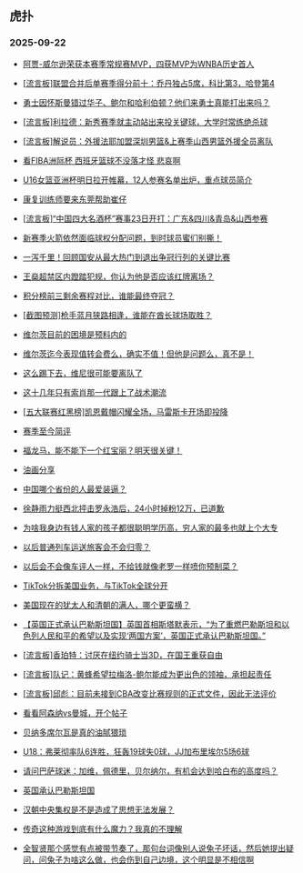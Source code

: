 ## 虎扑 
### 2025-09-22

+ [阿贾-威尔逊荣获本赛季常规赛MVP，四获MVP为WNBA历史首人](https://bbs.hupu.com/634895789.html)

+ [[流言板]联盟合并后单赛季得分前十：乔丹独占5席，科比第3，哈登第4](https://bbs.hupu.com/634894684.html)

+ [勇士因怀斯曼错过华子、鲍尔和哈利伯顿？他们来勇士真能打出来吗？](https://bbs.hupu.com/634896706.html)

+ [[流言板]利拉德：新秀赛季就主动站出来投关键球，大学时常练绝杀球](https://bbs.hupu.com/634893985.html)

+ [[流言板]解说员：外援法耶加盟深圳男篮&amp;上赛季山西男篮外援全员离队](https://bbs.hupu.com/634897650.html)

+ [看FIBA洲际杯 西班牙篮球不没落才怪 悲哀啊](https://bbs.hupu.com/634895847.html)

+ [U16女篮亚洲杯明日拉开帷幕，12人参赛名单出炉，重点球员简介](https://bbs.hupu.com/634894157.html)

+ [康复训练师要来东莞帮助崔仔](https://bbs.hupu.com/634896109.html)

+ [[流言板]“中国四大名酒杯”赛事23日开打：广东&amp;四川&amp;青岛&amp;山西参赛](https://bbs.hupu.com/634894080.html)

+ [新赛季火箭依然面临球权分配问题，到时球员蜜们别撕！](https://bbs.hupu.com/634894659.html)

+ [一泻千里！回顾国安从最大热门到退出争冠行列的关键比赛](https://bbs.hupu.com/634894656.html)

+ [王燊超禁区内蹬踏犯规，你认为他是否应该红牌离场？](https://bbs.hupu.com/634893754.html)

+ [积分榜前三剩余赛程对比，谁能最终夺冠？](https://bbs.hupu.com/634897369.html)

+ [[截图预测]枪手蓝月狭路相逢，谁能在酋长球场取胜？](https://bbs.hupu.com/634889658.html)

+ [维尔茨目前的困境是预料内的](https://bbs.hupu.com/634889682.html)

+ [维尔茨迄今表现值转会费么，确实不值！但他是问题么，真不是！](https://bbs.hupu.com/634889410.html)

+ [这么踢下去，维尼很可能要离队了](https://bbs.hupu.com/634890934.html)

+ [这十几年只有索肖那一代跟上了战术潮流](https://bbs.hupu.com/634890084.html)

+ [[五大联赛红黑榜]凯恩戴帽闪耀全场，马雷斯卡开场即投降](https://bbs.hupu.com/634889763.html)

+ [赛季至今简评](https://bbs.hupu.com/634890787.html)

+ [福龙马，能不能下一个红宝丽？明天很关键！](https://bbs.hupu.com/634892944.html)

+ [油画分享](https://bbs.hupu.com/634893033.html)

+ [中国哪个省份的人最爱装逼？](https://bbs.hupu.com/634895396.html)

+ [徐静雨力挺西北抨击罗永浩后，24小时掉粉12万，已道歉](https://bbs.hupu.com/634897102.html)

+ [为啥我身边有钱人家的孩子都很聪明学历高，穷人家的最多也就上个大专](https://bbs.hupu.com/634893823.html)

+ [以后普通列车运送旅客会不会归零？](https://bbs.hupu.com/634892705.html)

+ [以后会不会像车评人一样，不给钱就像老罗一样喷你预制菜？](https://bbs.hupu.com/634892808.html)

+ [TikTok分拆美国业务，与TikTok全球分开](https://bbs.hupu.com/634895181.html)

+ [美国现在的犹太人和清朝的满人，哪个更蛮横？](https://bbs.hupu.com/634897302.html)

+ [【英国正式承认巴勒斯坦国】英国首相斯塔默表示，“为了重燃巴勒斯坦和以色列人民和平的希望以及实现‘两国方案’，英国正式承认巴勒斯坦国。”](https://bbs.hupu.com/634897106.html)

+ [[流言板]香珀特：讨厌在纽约骑士当3D，在国王重获自由](https://bbs.hupu.com/634899164.html)

+ [[流言板]队记：黄蜂希望拉梅洛-鲍尔能成为更出色的领袖，承担起责任](https://bbs.hupu.com/634898717.html)

+ [[流言板]邱彪：目前未接到CBA改变比赛规则的正式文件，因此无法评价](https://bbs.hupu.com/634897544.html)

+ [看看阿森纳vs曼城，开个帖子](https://bbs.hupu.com/634898321.html)

+ [贝纳多席尔瓦是真的油腻猥琐](https://bbs.hupu.com/634898943.html)

+ [U18：弗莱彻率队6连胜，狂轰19球失0球，JJ加布里埃尔5场6球](https://bbs.hupu.com/634890113.html)

+ [请问巴萨球迷：加维，佩德里，贝尔纳尔，有机会达到哈白布的高度吗？](https://bbs.hupu.com/634891031.html)

+ [英国承认巴勒斯坦国](https://bbs.hupu.com/634896883.html)

+ [汉朝中央集权是不是造成了思想无法发展？](https://bbs.hupu.com/634893948.html)

+ [传奇这种游戏到底有什么魔力？我真的不理解](https://bbs.hupu.com/634893930.html)

+ [全智贤那个感觉有点被带节奏了，那句台词像别人说兔子坏话，然后她提出疑问，问兔子为啥这么做，也会伤到自己边境，这个明显是不相信啊](https://bbs.hupu.com/634894012.html)

